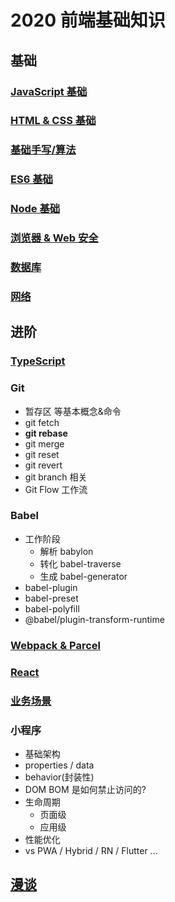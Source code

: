 # 2020 前端基础知识

## 基础

### [JavaScript 基础](./Basic/JS-Basic.md)

### [HTML & CSS 基础](./Basic/HTML-CSS.md)

### [基础手写/算法](./Basic/HandWritting.md)

### [ES6 基础](./Basic/ES6.md)

### [Node 基础](./Basic/Node.md)

### [浏览器 & Web 安全](./Basic/Browser-WebSafety.md)

### [数据库](./Basic/Database.md)

### [网络](./Basic/Network.md)

## 进阶

### [TypeScript](./Advanced/Ts.md)

### Git

- 暂存区 等基本概念&命令
- git fetch
- **git rebase**
- git merge
- git reset
- git revert
- git branch 相关
- Git Flow 工作流

### Babel

- 工作阶段
  - 解析 babylon
  - 转化 babel-traverse
  - 生成 babel-generator
- babel-plugin
- babel-preset
- babel-polyfill
- @babel/plugin-transform-runtime

### [Webpack & Parcel](./Advanced/Webapck-other.md)

### [React](./Advanced/React.md)

### [业务场景](./Advanced/Reality.md)

### 小程序

- 基础架构
- properties / data
- behavior(封装性)
- DOM BOM 是如何禁止访问的?
- 生命周期
  - 页面级
  - 应用级
- 性能优化
- vs PWA / Hybrid / RN / Flutter ...

## [漫谈](./Advanced/Wonder.md)
